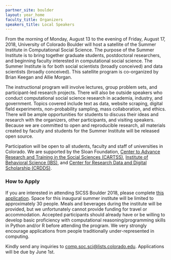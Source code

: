 ```yaml
---
partner_site: boulder
layout: year_home
faculty_title: Organizers
speakers_title: Local Speakers
---
```


From the morning of Monday, August 13 to the evening of Friday, August 17, 2018, University of Colorado Boulder will host a satellite of the Summer Institute in Computational Social Science. The purpose of the Summer Institute is to bring together graduate students, postdoctoral researchers, and beginning faculty interested in computational social science. The Summer Institute is for both social scientists (broadly conceived) and data scientists (broadly conceived). This satellite program is co-organized by Brian Keegan and Allie Morgan.

The instructional program will involve lectures, group problem sets, and participant-led research projects. There will also be outside speakers who conduct computational social science research in academia, industry, and government. Topics covered include text as data, website scraping, digital field experiments, non-probability sampling, mass collaboration, and ethics. There will be ample opportunities for students to discuss their ideas and research with the organizers, other participants, and visiting speakers. Because we are committed to open and reproducible research, all materials created by faculty and students for the Summer Institute will be released open source.

Participation will be open to all students, faculty and staff of universities in Colorado. We are supported by the Sloan Foundation, [Center to Advance Research and Training in the Social Sciences (CARTSS)](https://www.colorado.edu/cartss/), [Institute of Behavioral Science (IBS)](https://behavioralscience.colorado.edu), and [Center for Research Data and Digital Scholarship (CRDDS)](https://www.colorado.edu/crdds/).

### How to Apply
 
If you are interested in attending SICSS Boulder 2018, please complete [this application](https://goo.gl/forms/Xr8e6tbk5c5kfQm62). Space for this inaugural summer institute will be limited to approximately 30 people. Meals and beverages during the institute will be provided, but we unfortunately cannot provide funding for travel or accommodation. Accepted participants should already have or be willing to develop basic proficiency with computational reasoning/programming skills in Python and/or R before attending the program. We very strongly encourage applications from people traditionally under-represented in computing.

Kindly send any inquiries to [comp.soc.sci@lists.colorado.edu](mailto:comp.soc.sci@lists.colorado.edu). Applications will be due by June 1st.